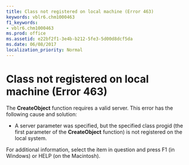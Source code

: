 ```yaml
---
title: Class not registered on local machine (Error 463)
keywords: vblr6.chm1000463
f1_keywords:
- vblr6.chm1000463
ms.prod: office
ms.assetid: e22bf2f1-3e4b-b212-5fe3-5d00d8dcf5da
ms.date: 06/08/2017
localization_priority: Normal
---
```



# Class not registered on local machine (Error 463)

The  **CreateObject** function requires a valid server. This error has the following cause and solution:



- A server parameter was specified, but the specified class progid (the first parameter of the  **CreateObject** function) is not registered on the local system.
    

For additional information, select the item in question and press F1 (in Windows) or HELP (on the Macintosh).

